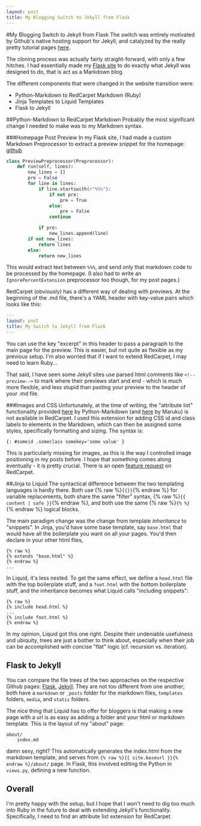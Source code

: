 ```yaml
---
layout: post
title: My Blogging Switch to Jekyll from Flask
---
```


#My Blogging Switch to Jekyll from Flask
The switch was entirely motivated by Github's native hosting support for Jekyll, and catalyzed by the really pretty tutorial pages [here][1].

The cloning process was actually fairly straight-forward, with only a few hitches. I had essentially made my [Flask site][2] to do exactly what Jekyll was designed to do, that is act as a Markdown blog.

The different components that were changed in the website transition were:

* Python-Markdown to RedCarpet Markdown (Ruby)
* Jinja Templates to Liquid Templates
* Flask to Jekyll

##Python-Markdown to RedCarpet Markdown
Probably the most significant change I needed to make was to my Markdown syntax.

###Homepage Post Preview
In my Flask site, I had made a custom Markdown Preprocessor to extract a preview snippet for the homepage: [github](https://github.com/jameh/biscuitsandtea/mysite/views.py#15)

```python
class PreviewPreprocessor(Preprocessor):
    def run(self, lines):
        new_lines = []
        pre = False
        for line in lines:
            if line.startswith(r"%%%"):
                if not pre:
                    pre = True
                else:
                    pre = False
                continue

            if pre:
                new_lines.append(line)
        if not new_lines:
            return lines
        else:
            return new_lines
```

This would extract text between `%%%`, and send only that markdown code to be processed by the homepage. (I also had to write an `IgnorePercentExtension` preprocessor too though, for my post pages.)

RedCarpet (obviously) has a different way of dealing with previews. At the beginning of the .md file, there's a YAML header with key-value pairs which looks like this:

```yaml
---
layout: post
title: My Switch to Jekyll from Flask
---
```

You can use the key "excerpt" in this header to pass a paragraph to the main page for the preview. This is easier, but not quite as flexible as my previous setup. I'm also worried that if I want to extend RedCarpet, I may need to learn Ruby...

That said, I have seen some Jekyll sites use parsed html comments like `<!--preview-->` to mark where their previews start and end - which is much more flexible, and less stupid than pasting your preview to the header of your .md file.

###Images and CSS
Unfortunately, at the time of writing, the "attribute list" functionality provided [here][4] by Python-Markdown (and [here][5] by Maruku) is not available in RedCarpet. I used this extension for adding CSS id and class labels to elements in the Markdown, which can then be assigned some styles, specifically formatting and sizing. The syntax is:

```
{: #someid .someclass somekey='some value' }
```


This is particularly missing for images, as this is the way I controlled image positioning in my posts before. I hope that something comes along eventually - it is pretty crucial. There is an open [feature request][6] on RedCarpet.

##Jinja to Liquid
The syntactical difference between the two templating languages is hardly there. Both use {% raw %}`{{}}`{% endraw %} for variable replacements, both share the same "filter" syntax, {% raw %}`{{ content | safe }}`{% endraw %}, and both use the same {% raw %}`{% %}`{% endraw %} logical blocks.

The main paradigm change was the change from template *inheritance* to "snippets". In Jinja, you'd have some base template, say `base.html` that would have all the boilerplate you want on all your pages. You'd then declare in your other html files,

```jinja
{% raw %}
{% extends "base.html" %}
{% endraw %}
...
```

In Liquid, it's less nested. To get the same effect, we define a `head.html` file with the top boilerplate stuff, and a `foot.html` with the bottom boilerplate stuff, and the inheritance becomes what Liquid calls "including snippets":

```jinja
{% raw %}
{% include head.html %}
...
{% include foot.html %}
{% endraw %}
```

In my opinion, Liquid got this one right. Despite their undeniable usefulness and ubiquity, trees are just a bother to think about, especially when their job can be accomplished with concise "flat" logic (cf. recursion vs. iteration).

## Flask to Jekyll
You can compare the file trees of the two approaches on the respective Github pages: [Flask][2], [Jekyll][3]. They are not too different from one another; both have a ``markdown`` or ``_posts`` folder for the markdown files, ``templates`` folders, ``media``, and ``static`` folders.

The nice thing that Liquid has to offer for bloggers is that making a new page with a url is as easy as adding a folder and your html or markdown template. This is the layout of my "about" page:

```
about/
    index.md
```

damn sexy, right? This automatically generates the index.html from the markdown template, and serves from ``{% raw %}{{ site.baseurl }}{% endraw %}/about/`` page. In Flask, this involved editing the Python in ``views.py``, defining a new function.

## Overall
I'm pretty happy with the setup, but I hope that I won't need to dig too much into Ruby in the future to deal with extending Jekyll's functionality. Specifically, I need to find an attribute list extension for RedCarpet

[1]: https://jekyllrb.com/docs
[2]: https://github.com/jameh/biscuitsandtea
[3]: https://github.com/jameh/jameh.github.io
[4]: http://pythonhosted.org/Markdown/extensions/attr_list.html
[5]: http://maruku.rubyforge.org/proposal.html#attribute_lists
[6]: https://github.com/vmg/redcarpet/issues/306
